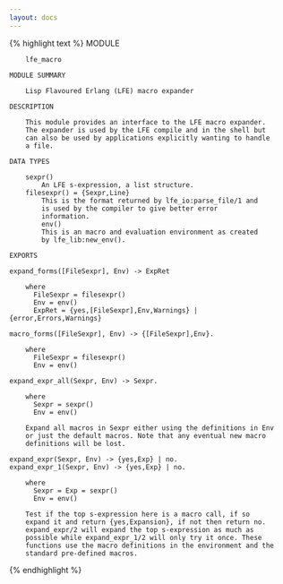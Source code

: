 ```yaml
---
layout: docs
---
```

{% highlight text %}
    MODULE

        lfe_macro

    MODULE SUMMARY

        Lisp Flavoured Erlang (LFE) macro expander

    DESCRIPTION

        This module provides an interface to the LFE macro expander.
        The expander is used by the LFE compile and in the shell but
        can also be used by applications explicitly wanting to handle
        a file.

    DATA TYPES

        sexpr()
            An LFE s-expression, a list structure.
        filesexpr() = {Sexpr,Line}
            This is the format returned by lfe_io:parse_file/1 and
            is used by the compiler to give better error
            information.
            env()
            This is an macro and evaluation environment as created
            by lfe_lib:new_env().

    EXPORTS

    expand_forms([FileSexpr], Env) -> ExpRet

        where
          FileSexpr = filesexpr()
          Env = env()
          ExpRet = {yes,[FileSexpr],Env,Warnings} | {error,Errors,Warnings}

    macro_forms([FileSexpr], Env) -> {[FileSexpr],Env}.

        where
          FileSexpr = filesexpr()
          Env = env()

    expand_expr_all(Sexpr, Env) -> Sexpr.

        where
          Sexpr = sexpr()
          Env = env()

        Expand all macros in Sexpr either using the definitions in Env
        or just the default macros. Note that any eventual new macro
        definitions will be lost.

    expand_expr(Sexpr, Env) -> {yes,Exp} | no.
    expand_expr_1(Sexpr, Env) -> {yes,Exp} | no.

        where
          Sexpr = Exp = sexpr()
          Env = env()

        Test if the top s-expression here is a macro call, if so
        expand it and return {yes,Expansion}, if not then return no.
        expand_expr/2 will expand the top s-expression as much as
        possible while expand_expr_1/2 will only try it once. These
        functions use the macro definitions in the environment and the
        standard pre-defined macros.
{% endhighlight %}
